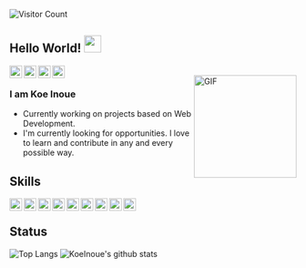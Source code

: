 ![Visitor Count](https://komarev.com/ghpvc/?username=KoeInoue&color=blueviolet)  
## Hello World! <img src="https://raw.githubusercontent.com/iampavangandhi/iampavangandhi/master/gifs/Hi.gif" width="30px"></h2>

<a href="https://twitter.com/KoInoue3">
  <img align="left" alt="Koe's Twitter" width="22px" src="https://cdn.jsdelivr.net/npm/simple-icons@v3/icons/twitter.svg" />
</a>
<a href="https://github.com/KoeInoue">
  <img align="left" alt="Koe's Github" width="22px" src="https://cdn.jsdelivr.net/npm/simple-icons@v3/icons/github.svg" />
</a>
<a href="https://www.linkedin.com/in/koeinoue-software">
  <img align="left" alt="Koe's Linkedin" width="22px" src="https://cdn.jsdelivr.net/npm/simple-icons@v3/icons/linkedin.svg" />
</a>
<a href="https://koeinoue.github.io/introductionLP">
  <img align="left" alt="Koe's introductionLP" width="22px" src="https://cdn.jsdelivr.net/npm/simple-icons@v3/icons/pagerduty.svg" />
</a>
<br />
<img align="right" alt="GIF" src="https://media.giphy.com/media/26tn33aiTi1jkl6H6/giphy.gif" height="180" />

### I am Koe Inoue
- Currently working on projects based on Web Development.
- I'm currently looking for opportunities. I love to learn and contribute in any and every possible way.

## Skills
<a href="https://developer.mozilla.org/ja/docs/Web/JavaScript">
  <img align="left" alt="JS" width="22px" src="https://cdn.jsdelivr.net/npm/simple-icons@v3/icons/javascript.svg" />
 </a>
<img align="left" alt="Vue" width="22px" src="https://cdn.jsdelivr.net/npm/simple-icons@v3/icons/vue-dot-js.svg" />
<img align="left" alt="React" width="22px" src="https://cdn.jsdelivr.net/npm/simple-icons@v3/icons/react.svg" />
<img align="left" alt="php" width="22px" src="https://cdn.jsdelivr.net/npm/simple-icons@v3/icons/php.svg" />
<img align="left" alt="go" width="22px" src="https://cdn.jsdelivr.net/npm/simple-icons@v3/icons/go.svg" />
<img align="left" alt="mysql" width="22px" src="https://cdn.jsdelivr.net/npm/simple-icons@v3/icons/mysql.svg" />
<img align="left" alt="docker" width="22px" src="https://cdn.jsdelivr.net/npm/simple-icons@v3/icons/docker.svg" />
<img align="left" alt="Flutter" width="22px" src="https://cdn.jsdelivr.net/npm/simple-icons@v3/icons/flutter.svg" />  
<img align="left" alt="Dart" width="22px" src="https://cdn.jsdelivr.net/npm/simple-icons@v3/icons/dart.svg" /> 
<br />
  
## Status
![Top Langs](https://github-readme-stats.vercel.app/api/top-langs/?username=KoeInoue&theme=buefy)
![KoeInoue's github stats](https://github-readme-stats.vercel.app/api?username=KoeInoue&count_private=true&show_icons=true&theme=buefy)
 
